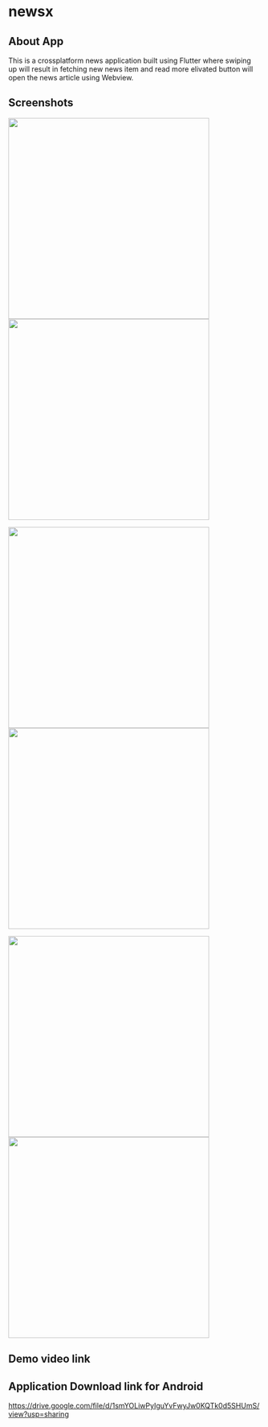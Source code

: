 # newsx

## About App
This is a crossplatform news application built using Flutter where swiping up will result in fetching new news item and read more elivated button will open the news article using Webview.

## Screenshots

<img src="https://user-images.githubusercontent.com/52972176/228810033-b1971d7d-2742-483f-851e-9421f0b35ccc.jpg" width="400"> <img src="https://user-images.githubusercontent.com/52972176/228810071-ddab58d9-efc2-4bb7-a434-8b1b7af70e04.jpg" width="400">

<img src="https://user-images.githubusercontent.com/52972176/228810098-d9b84dd2-bac3-4035-83de-2db7174b39b8.jpg" width="400"> <img src="https://user-images.githubusercontent.com/52972176/228810118-4a261d8b-a906-48bd-a63a-f1abf3c23b09.jpg" width="400">

<img src="https://user-images.githubusercontent.com/52972176/228812406-542679a1-84c9-41f3-b748-85d7caa7b23c.jpg" width="400"> <img src="https://user-images.githubusercontent.com/52972176/228814293-5199e425-13db-4b52-adc1-b666a907f303.jpg" width="400">



## Demo video link

[1]: https://www.linkedin.com/posts/supratim-bhattacharjee-3b221a189_linkedinfamily-learning-flutterdeveloper-activity-7047150297973940224-J3-7?utm_source=share&utm_medium=member_desktop

## Application Download link for Android

https://drive.google.com/file/d/1smYOLiwPyIguYvFwyJw0KQTk0d5SHUmS/view?usp=sharing
